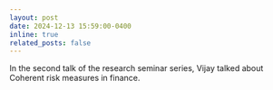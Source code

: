 ```yaml
---
layout: post
date: 2024-12-13 15:59:00-0400
inline: true
related_posts: false
---
```


In the second talk of the research seminar series, Vijay talked about Coherent risk measures in finance.
